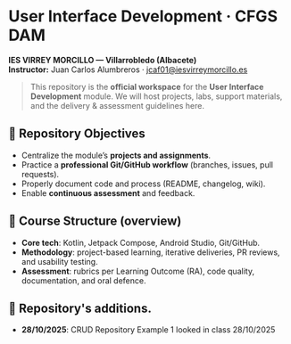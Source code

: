 # User Interface Development · CFGS DAM  
**IES VIRREY MORCILLO — Villarrobledo (Albacete)**  
**Instructor:** Juan Carlos Alumbreros · jcaf01@iesvirreymorcillo.es

> This repository is the **official workspace** for the **User Interface Development** module. We will host projects, labs, support materials, and the delivery & assessment guidelines here.

## 🎯 Repository Objectives
- Centralize the module’s **projects and assignments**.  
- Practice a **professional Git/GitHub workflow** (branches, issues, pull requests).  
- Properly document code and process (README, changelog, wiki).  
- Enable **continuous assessment** and feedback.

## 🧭 Course Structure (overview)
- **Core tech**: Kotlin, Jetpack Compose, Android Studio, Git/GitHub.  
- **Methodology**: project-based learning, iterative deliveries, PR reviews, and usability testing.  
- **Assessment**: rubrics per Learning Outcome (RA), code quality, documentation, and oral defence.

## 🧭 Repository's additions. 
- **28/10/2025**: CRUD Repository Example 1 looked in class 28/10/2025
